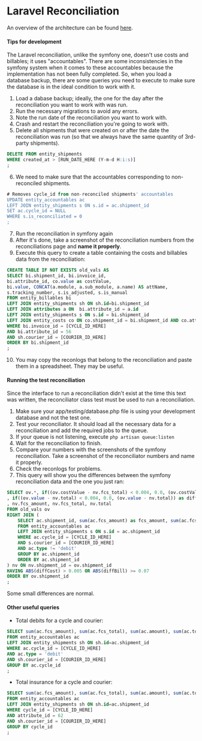 # Laravel Reconciliation

An overview of the architecture can be found [here](https://docs.google.com/a/flagshipcompany.com/drawings/d/1v5ejEbdLpRqEOIqFigHtpRH55Lko0r1H5e6LCQ-4NeI/edit?usp=sharing).

#### Tips for development
The Laravel reconciliation, unlike the symfony one, doesn't use costs and billables; it uses "accountables".
There are some inconsistencies in the symfony system when it comes to these accountables because the implementation has not been fully completed. So, when you load a database backup, there are some queries you need to execute to make sure the database is in the ideal condition to work with it.

1. Load a dabase backup; ideally, the one for the day after the reconciliation you want to work with was run.
2. Run the necessary migrations to avoid any errors.
3. Note the run date of the reconciliation you want to work with.
4. Crash and restart the reconciliation you're going to work with.
5. Delete all shipments that were created on or after the date the reconciliation was run (so that we always have the same quantity of 3rd-party shipments).
```sql
DELETE FROM entity_shipments
WHERE created_at > [RUN_DATE_HERE (Y-m-d H:i:s)]
;
```
6. We need to make sure that the accountables corresponding to non-reconciled shipments.
```sql
# Removes cycle_id from non-reconciled shipments' accountables
UPDATE entity_accountables ac
LEFT JOIN entity_shipments s ON s.id = ac.shipment_id
SET ac.cycle_id = NULL
WHERE s.is_reconciliated = 0
;
```
7. Run the reconciliation in symfony again
8. After it's done, take a screenshot of the reconciliation numbers from the reconciliations page and **name it properly**.
9. Execute this query to create a table containing the costs and billables data from the reconciliation:
```sql
CREATE TABLE IF NOT EXISTS old_vals AS
SELECT bi.shipment_id, bi.invoice_id, 
bi.attribute_id, co.value as costValue, 
bi.value, CONCAT(a.module, a.sub_module, a.name) AS attName, 
s.tracking_number, s.is_adjusted, s.is_manual
FROM entity_billables bi
LEFT JOIN entity_shipments sh ON sh.id=bi.shipment_id
LEFT JOIN attributes a ON  bi.attribute_id = a.id
LEFT JOIN entity_shipments s ON s.id = bi.shipment_id
LEFT JOIN entity_costs co ON co.shipment_id = bi.shipment_id AND co.attribute_id = bi.attribute_id
WHERE bi.invoice_id = [CYCLE_ID_HERE]
AND bi.attribute_id = 56
AND sh.courier_id = [COURIER_ID_HERE]
ORDER BY bi.shipment_id
;
```
10. You may copy the reconlogs that belong to the reconciliation and paste them in a spreadsheet. They may be useful.

#### Running the test reconciliation
Since the interface to run a reconciliation didn't exist at the time this text was written, the reconciliator class test must be used to run a reconciliation.

1. Make sure your app/testing/database.php file is using your development database and not the test one.
2. Test your reconciliator. It should load all the necessary data for a reconciliation and add the required jobs to the queue.
3. If your queue is not listening, execute ```php artisan queue:listen```
4. Wait for the reconciliation to finish.
5. Compare your numbers with the screenshots of the symfony reconciliation. Take a screenshot of the reconciliator numbers and name it properly.
6. Check the reconlogs for problems.
7. This query will show you the differences between the symfony reconciliation data and the one you just ran:
```sql
SELECT ov.*, if((ov.costValue - nv.fcs_total) < 0.004, 0.0, (ov.costValue - nv.fcs_total)) as diffCost
, if((ov.value - nv.total) < 0.004, 0.0, (ov.value - nv.total)) as diffBill
, nv.fcs_amount, nv.fcs_total, nv.total
FROM old_vals ov
RIGHT JOIN (
	SELECT ac.shipment_id, sum(ac.fcs_amount) as fcs_amount, sum(ac.fcs_total) as fcs_total, sum(ac.amount) as amount, sum(ac.total) as total
	FROM entity_accountables ac
	LEFT JOIN entity_shipments s ON s.id = ac.shipment_id
	WHERE ac.cycle_id = [CYCLE_ID_HERE]
	AND s.courier_id = [COURIER_ID_HERE]
	AND ac.type != 'debit'
	GROUP BY ac.shipment_id
	ORDER BY ac.shipment_id
) nv ON nv.shipment_id = ov.shipment_id
HAVING ABS(diffCost) > 0.005 OR ABS(diffBill) >= 0.07 
ORDER BY ov.shipment_id
;
```
Some small differences are normal.

#### Other useful queries
* Total debits for a cycle and courier:
```sql
SELECT sum(ac.fcs_amount), sum(ac.fcs_total), sum(ac.amount), sum(ac.total) 
FROM entity_accountables ac
LEFT JOIN entity_shipments sh ON sh.id=ac.shipment_id
WHERE ac.cycle_id = [CYCLE_ID_HERE]
AND ac.type = 'debit'
AND sh.courier_id = [COURIER_ID_HERE]
GROUP BY ac.cycle_id
;
```
* Total insurance for a cycle and courier:
```sql
SELECT sum(ac.fcs_amount), sum(ac.fcs_total), sum(ac.amount), sum(ac.total) #ac.*
FROM entity_accountables ac
LEFT JOIN entity_shipments sh ON sh.id=ac.shipment_id
WHERE cycle_id = [CYCLE_ID_HERE]
AND attribute_id = 62
AND sh.courier_id = [COURIER_ID_HERE]
GROUP BY cycle_id
;
```
